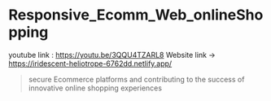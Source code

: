 # Responsive_Ecomm_Web_onlineShopping


youtube link : https://youtu.be/3QQU4TZARL8
Website link -> https://iridescent-heliotrope-6762dd.netlify.app/

>secure Ecommerce platforms and
  contributing to the success of innovative online shopping
 experiences
